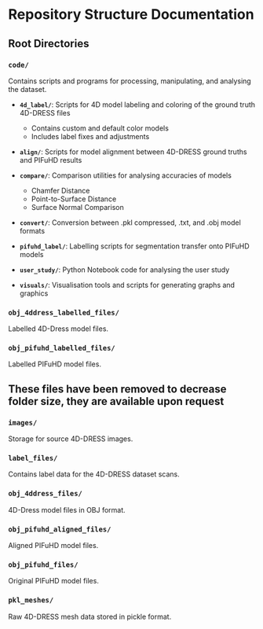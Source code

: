 # Repository Structure Documentation

## Root Directories

### `code/`
Contains scripts and programs for processing, manipulating, and analysing the dataset.

- **`4d_label/`**: Scripts for 4D model labeling and coloring of the ground truth 4D-DRESS files
  - Contains custom and default color models
  - Includes label fixes and adjustments

- **`align/`**: Scripts for model alignment between 4D-DRESS ground truths and PIFuHD results

- **`compare/`**: Comparison utilities for analysing accuracies of models
  - Chamfer Distance
  - Point-to-Surface Distance
  - Surface Normal Comparison

- **`convert/`**: Conversion between .pkl compressed, .txt, and .obj model formats

- **`pifuhd_label/`**: Labelling scripts for segmentation transfer onto PIFuHD models

- **`user_study/`**: Python Notebook code for analysing the user study

- **`visuals/`**: Visualisation tools and scripts for generating graphs and graphics

### `obj_4ddress_labelled_files/`
Labelled 4D-Dress model files.

### `obj_pifuhd_labelled_files/`
Labelled PIFuHD model files.

## These files have been removed to decrease folder size, they are available upon request

### `images/`
Storage for source 4D-DRESS images.

### `label_files/`
Contains label data for the 4D-DRESS dataset scans.

### `obj_4ddress_files/`
4D-Dress model files in OBJ format.

### `obj_pifuhd_aligned_files/`
Aligned PIFuHD model files.

### `obj_pifuhd_files/`
Original PIFuHD model files.

### `pkl_meshes/`
Raw 4D-DRESS mesh data stored in pickle format.